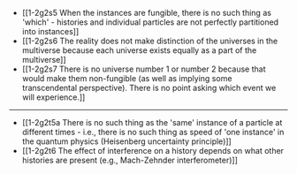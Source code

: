 - [[1-2g2s5 When the instances are fungible, there is no such thing as 'which' - histories and individual particles are not perfectly partitioned into instances]]
- [[1-2g2s6 The reality does not make distinction of the universes in the multiverse because each universe exists equally as a part of the multiverse]]
- [[1-2g2s7 There is no universe number 1 or number 2 because that would make them non-fungible (as well as implying some transcendental perspective). There is no point asking which event we will experience.]]
---
- [[1-2g2t5a There is no such thing as the 'same' instance of a particle at different times - i.e., there is no such thing as speed of 'one instance' in the quantum physics (Heisenberg uncertainty principle)]]
- [[1-2g2t6 The effect of interference on a history depends on what other histories are present (e.g., Mach-Zehnder interferometer)]]
